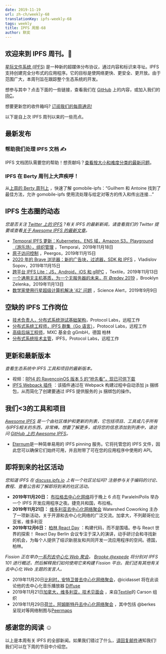 ```yaml
---
date: 2019-11-19
url: zh-ch/weekly-68
translationKey: ipfs-weekly-68
tags: weekly
title: IPFS 周报-68
author: 默奕
---
```


## 欢迎来到 IPFS 周刊。👋

[星际文件系统 (IPFS)](https://ipfs.io/) 是一种新的超媒体分布协议，通过内容和标识来寻址。IPFS 支持创建完全分布式的应用程序。它的目标是使网络更快、更安全、更开放。由于范围广大，本周刊旨在跟踪整个生态系统的开发。

想参与其中？点击下面的一些链接，查看我们在 [GitHub](https://github.com/ipfs) 上的内容，或加入我们的 [IRC](https://riot.im/app/#/room/#ipfs:matrix.org)。
 
想要更新您的收件箱吗? [订阅我们的每周通讯!](https://tinyletter.com/ipfsnewsletter)

以下是自上次 IPFS 周刊以来的一些亮点。


## 最新发布

### 帮助我们处理 IPFS 文档 ✍️ 

IPFS 文档团队需要您的帮助！想贡献吗？[查看按大小和难度分类的最新问题](https://github.com/ipfs/docs/labels/help%20wanted)。 


###  IPFS 在 Berty 周刊上大声疾呼！ 

从[上周的 Berty 周刊上](https://berty.tech/newsletter/weekly-21/) ，快速了解 gomobile-ipfs：“Guilhem 和 Antoine 找到了最佳方法，允许 gomobile-ipfs 使用流处理与给定对等方的传入和传出连接...” 

##  IPFS 生态圈的动态
*您是否关注 [Twitter 上的 IPFS](https://twitter.com/IPFSbot) ?有关 IPFS 的最新新闻，请查看我们的 Twitter 提要或查看[关于 Awesome IPFS 的最新文章](https://awesome.ipfs.io/articles/)。*

+ [Temporal IPFS 更新：Kubernetes，ENS 域，Amazon S3，Playground（游乐场），组织管理](https://medium.com/temporal-cloud/temporal-ipfs-updates-kubernetes-ens-domains-amazon-s3-playground-organization-management-16353e89b255) ，Temporal，2019年11月18日
+ [原子访问控制](https://peergos.org/blog#atomic_access_control_) ，Peergos，2019年11月15日
+ [2020 年的 Brave 浏览器：新的广告块，过滤器，SDK 和 IPFS](https://u.today/brave-browser-in-2020-new-ad-blocks-filters-sdk-and-ipfs) ，Vladislov Sopov，2019年11月15日
+ [跨平台 IPFS Lite：JS，Android，iOS 和 gRPC](https://blog.textile.io/javascript-ios-android-grpc-ipfs-lite/) ，Textile，2019年11月13日
+ [一个通用无主机基质，为一个无服务器的未来，在 Øredev 2019](https://dev.to/fission/a-universal-hostless-substrate-for-a-post-serverless-future-at-oredev-2019-41nm) ，Brooklyn Zelenka，2019年11月13日
+ [数学家使用行星超级计算机解决 '42' 问题](https://www.sciencealert.com/the-sum-of-three-cubes-problem-has-been-solved-for-42) ，Science Alert，2019年9月9日

## 空缺的 IPFS 工作岗位

+ [技术负责人，分布式系统测试基础架构](https://jobs.lever.co/protocol/1ef5b878-573d-44fc-9fe6-c3745597c1fd)，Protocol Labs，远程工作
+ [分布式系统工程师，IPFS 群集（Go 语言）](https://jobs.lever.co/protocol/29207ca7-76a4-470f-b94a-e24244f9adc1)，Protocol Labs，远程工作
+ [高级后端工程师](https://www.golangprojects.com/golang-go-job-dcr-Senior-Backend-Engineer-Berlin-MXC-Foundation-gGmbH.html)，MXC 基金会 gGmbH，德国 柏林
+ [分布式系统技术主管](https://jobs.lever.co/protocol/9283f9b0-de64-4e1f-a221-5d02b0202198)，IPFS，Protocol Labs，远程工作

## 更新和最新版本
*查看生态系统中 IPFS 工具和项目的最新版本。*

+ 视频：[RPI4 的 RavencoinOS 版本 5 的“抢先看”，现已可供下载](https://www.youtube.com/watch?v=z9nGg3yWVUM) 
+ [IPFS Webpack 插件](https://github.com/zippiehq/ipfs-webpack-plugin) ：该插件通过在 Webpack 构建过程中自动添加 js 捆绑包，从而简化了创建要通过 IPFS 提供服务的 js 捆绑包的操作。 

## 我们<3的工具和项目
*[Awesome IPFS](https://awesome.ipfs.io/) 是一个由社区维护和更新的列表，它包括项目、工具或几乎所有与IPFS相关的东西，非常棒。想要了解更多，或将您的信息添加到列表中，请访问 [GitHub 上的 Awesome IPFS](https://github.com/ipfs/awesome-ipfs)。*

+ [Eternum](https://www.eternum.io/)是一种简单易用的 IPFS pinning 服务。它将托管您的 IPFS 文件，因此您可以确保它们始终可用，并且附带了可在您的应用程序中使用的 API。 

## 即将到来的社区活动
*您知道 IPFS 在 [discuss.ipfs.io](https://discuss.ipfs.io/) 上有一个社区论坛吗? 注册参与关于编码的讨论、教程、查看公告和了解即将到来的社区活动。*

+ **2019年11月20日：** [布拉格去中心化网络](https://www.meetup.com/dweb-prague/events/263923023)将于晚上 6 点在 ParalelníPolis 举办一个 IPFS 开发应用程序之夜。捷克共和国，布拉格。 
+ **2019年11月21日：** [维多利亚去中心化网络聚会](https://ti.to/fission/victoria-tech-meetup-2019/) Watershed Coworking 主办了一项新活动，关于开源和去中心化网络的广泛交流。加拿大，不列颠哥伦比亚省，维多利亚
+ **2019年12月6日：** [柏林 React Day](https://reactday.berlin/) ：构建代码，而不是围墙。参与 React 世界的探索！ React Day Berlin 会议专注于深入的演讲，动手研讨会和寻找新的机会，为每个人提供了结识新朋友和共同开发一流应用程序的空间。德国，柏林。 

 *Fission 正在举办[一系列去中心化 Web 聚会](https://blog.fission.codes/november2019-europe-meetups/)。 [Brooke @expede](https://github.com/expede) 将分别对 IPFS 101 进行概述，然后解释我们如何使用它来构建 Fission 平台。我们还有其他有关去中心化 Web 主题的发言人。*

+ 2019年11月20日[比利时，安特卫普去中心化网络聚会](https://ti.to/fission/decentralized-web-meetup-belgium)，@icidasset 将在此谈论他的去中心化音乐播放器 [Diffuse](https://diffuse.sh) 
+ 2019年11月21日[加拿大，维多利亚，技术见面会](https://ti.to/fission/victoria-tech-meetup-2019) ，来自[Textile](https://textile.io)的 Carson 组织
+ 2019年11月29日[荷兰，阿姆斯特丹去中心化网络聚会](https://ti.to/fission/decentralized-web-meetup-amsterdam) ，其中包括 @berkes 呈现对等网络制图与[Peermaps](https://peermaps.org/) 


## 感谢您的阅读 ☺️

以上是本周有关 IPFS 的全部新闻。如果我们错过了什么，[请回复邮件](mailto:newsletter@ipfs.io)通知我们! 我们可以在下周的节目中介绍您。

